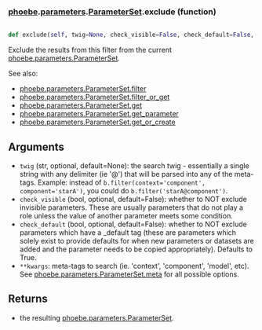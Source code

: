 ### [phoebe](phoebe.md).[parameters](phoebe.parameters.md).[ParameterSet](phoebe.parameters.ParameterSet.md).exclude (function)


```py

def exclude(self, twig=None, check_visible=False, check_default=False, **kwargs)

```



Exclude the results from this filter from the current
[phoebe.parameters.ParameterSet](phoebe.parameters.ParameterSet.md).

See also:
* [phoebe.parameters.ParameterSet.filter](phoebe.parameters.ParameterSet.filter.md)
* [phoebe.parameters.ParameterSet.filter_or_get](phoebe.parameters.ParameterSet.filter_or_get.md)
* [phoebe.parameters.ParameterSet.get](phoebe.parameters.ParameterSet.get.md)
* [phoebe.parameters.ParameterSet.get_parameter](phoebe.parameters.ParameterSet.get_parameter.md)
* [phoebe.parameters.ParameterSet.get_or_create](phoebe.parameters.ParameterSet.get_or_create.md)

Arguments
-----------
* `twig` (str, optional, default=None): the search twig - essentially a single
    string with any delimiter (ie '@') that will be parsed
    into any of the meta-tags.  Example: instead of
    `b.filter(context='component', component='starA')`, you
    could do `b.filter('starA@component')`.
* `check_visible` (bool, optional, default=False): whether to NOT exclude
    invisible parameters.  These are usually parameters that do not
    play a role unless the value of another parameter meets
    some condition.
* `check_default` (bool, optional, default=False): whether to NOT
    exclude parameters which have a _default tag (these are parameters which solely exist
    to provide defaults for when new parameters or datasets are
    added and the parameter needs to be copied appropriately).
    Defaults to True.
* `**kwargs`:  meta-tags to search (ie. 'context', 'component',
    'model', etc).  See [phoebe.parameters.ParameterSet.meta](phoebe.parameters.ParameterSet.meta.md)
    for all possible options.

Returns
----------
* the resulting [phoebe.parameters.ParameterSet](phoebe.parameters.ParameterSet.md).

